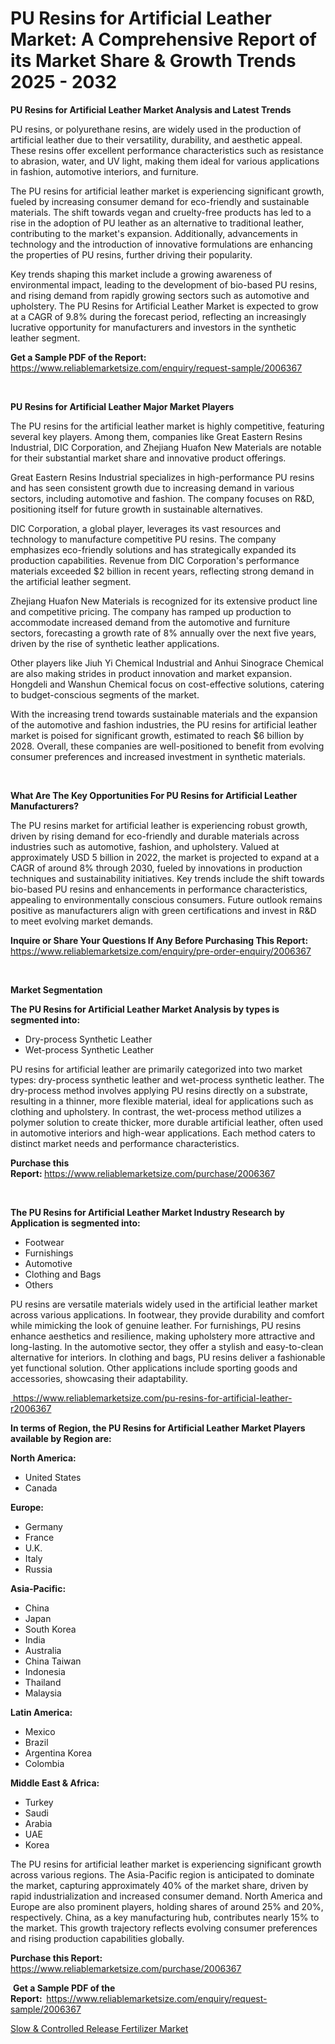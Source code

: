 <p><h1>PU Resins for Artificial Leather Market: A Comprehensive Report of its Market Share & Growth Trends 2025 - 2032</h1></p><p><strong>PU Resins for Artificial Leather Market Analysis and Latest Trends</strong></p>
<p><p>PU resins, or polyurethane resins, are widely used in the production of artificial leather due to their versatility, durability, and aesthetic appeal. These resins offer excellent performance characteristics such as resistance to abrasion, water, and UV light, making them ideal for various applications in fashion, automotive interiors, and furniture.</p><p>The PU resins for artificial leather market is experiencing significant growth, fueled by increasing consumer demand for eco-friendly and sustainable materials. The shift towards vegan and cruelty-free products has led to a rise in the adoption of PU leather as an alternative to traditional leather, contributing to the market's expansion. Additionally, advancements in technology and the introduction of innovative formulations are enhancing the properties of PU resins, further driving their popularity.</p><p>Key trends shaping this market include a growing awareness of environmental impact, leading to the development of bio-based PU resins, and rising demand from rapidly growing sectors such as automotive and upholstery. The PU Resins for Artificial Leather Market is expected to grow at a CAGR of 9.8% during the forecast period, reflecting an increasingly lucrative opportunity for manufacturers and investors in the synthetic leather segment.</p></p>
<p><strong>Get a Sample PDF of the Report:&nbsp;</strong> <a href="https://www.reliablemarketsize.com/enquiry/request-sample/2006367?utm_campaign=3458&utm_medium=2&utm_source=Github&utm_content=ia&utm_term=03042025&utm_id=pu-resins-for-artificial-leather">https://www.reliablemarketsize.com/enquiry/request-sample/2006367</a></p>
<p>&nbsp;</p>
<p><strong>PU Resins for Artificial Leather Major Market Players</strong></p>
<p><p>The PU resins for the artificial leather market is highly competitive, featuring several key players. Among them, companies like Great Eastern Resins Industrial, DIC Corporation, and Zhejiang Huafon New Materials are notable for their substantial market share and innovative product offerings.</p><p>Great Eastern Resins Industrial specializes in high-performance PU resins and has seen consistent growth due to increasing demand in various sectors, including automotive and fashion. The company focuses on R&D, positioning itself for future growth in sustainable alternatives.</p><p>DIC Corporation, a global player, leverages its vast resources and technology to manufacture competitive PU resins. The company emphasizes eco-friendly solutions and has strategically expanded its production capabilities. Revenue from DIC Corporation's performance materials exceeded $2 billion in recent years, reflecting strong demand in the artificial leather segment.</p><p>Zhejiang Huafon New Materials is recognized for its extensive product line and competitive pricing. The company has ramped up production to accommodate increased demand from the automotive and furniture sectors, forecasting a growth rate of 8% annually over the next five years, driven by the rise of synthetic leather applications.</p><p>Other players like Jiuh Yi Chemical Industrial and Anhui Sinograce Chemical are also making strides in product innovation and market expansion. Hongdeli and Wanshun Chemical focus on cost-effective solutions, catering to budget-conscious segments of the market.</p><p>With the increasing trend towards sustainable materials and the expansion of the automotive and fashion industries, the PU resins for artificial leather market is poised for significant growth, estimated to reach $6 billion by 2028. Overall, these companies are well-positioned to benefit from evolving consumer preferences and increased investment in synthetic materials.</p></p>
<p>&nbsp;</p>
<p><strong>What Are The Key Opportunities For PU Resins for Artificial Leather Manufacturers?</strong></p>
<p><p>The PU resins market for artificial leather is experiencing robust growth, driven by rising demand for eco-friendly and durable materials across industries such as automotive, fashion, and upholstery. Valued at approximately USD 5 billion in 2022, the market is projected to expand at a CAGR of around 8% through 2030, fueled by innovations in production techniques and sustainability initiatives. Key trends include the shift towards bio-based PU resins and enhancements in performance characteristics, appealing to environmentally conscious consumers. Future outlook remains positive as manufacturers align with green certifications and invest in R&D to meet evolving market demands.</p></p>
<p><strong>Inquire or Share Your Questions If Any Before Purchasing This Report:</strong> <a href="https://www.reliablemarketsize.com/enquiry/pre-order-enquiry/2006367?utm_campaign=3458&utm_medium=2&utm_source=Github&utm_content=ia&utm_term=03042025&utm_id=pu-resins-for-artificial-leather">https://www.reliablemarketsize.com/enquiry/pre-order-enquiry/2006367</a></p>
<p>&nbsp;</p>
<p><strong>Market Segmentation</strong></p>
<p><strong>The PU Resins for Artificial Leather Market Analysis by types is segmented into:</strong></p>
<p><ul><li>Dry-process Synthetic Leather</li><li>Wet-process Synthetic Leather</li></ul></p>
<p><p>PU resins for artificial leather are primarily categorized into two market types: dry-process synthetic leather and wet-process synthetic leather. The dry-process method involves applying PU resins directly on a substrate, resulting in a thinner, more flexible material, ideal for applications such as clothing and upholstery. In contrast, the wet-process method utilizes a polymer solution to create thicker, more durable artificial leather, often used in automotive interiors and high-wear applications. Each method caters to distinct market needs and performance characteristics.</p></p>
<p><strong>Purchase this Report:&nbsp;</strong><a href="https://www.reliablemarketsize.com/purchase/2006367?utm_campaign=3458&utm_medium=2&utm_source=Github&utm_content=ia&utm_term=03042025&utm_id=pu-resins-for-artificial-leather">https://www.reliablemarketsize.com/purchase/2006367</a></p>
<p>&nbsp;</p>
<p><strong>The PU Resins for Artificial Leather Market Industry Research by Application is segmented into:</strong></p>
<p><ul><li>Footwear</li><li>Furnishings</li><li>Automotive</li><li>Clothing and Bags</li><li>Others</li></ul></p>
<p><p>PU resins are versatile materials widely used in the artificial leather market across various applications. In footwear, they provide durability and comfort while mimicking the look of genuine leather. For furnishings, PU resins enhance aesthetics and resilience, making upholstery more attractive and long-lasting. In the automotive sector, they offer a stylish and easy-to-clean alternative for interiors. In clothing and bags, PU resins deliver a fashionable yet functional solution. Other applications include sporting goods and accessories, showcasing their adaptability.</p></p>
<p><a href="https://www.reliablemarketsize.com/pu-resins-for-artificial-leather-r2006367?utm_campaign=3458&utm_medium=2&utm_source=Github&utm_content=ia&utm_term=03042025&utm_id=pu-resins-for-artificial-leather">&nbsp;https://www.reliablemarketsize.com/pu-resins-for-artificial-leather-r2006367</a></p>
<p><strong>In terms of Region, the PU Resins for Artificial Leather Market Players available by Region are:</strong></p>
<p>
    <p> <strong> North America: </strong>
        <ul>
            <li>United States</li>
            <li>Canada</li>
        </ul>
        </p> 
    <p> <strong> Europe: </strong>
        <ul>
            <li>Germany</li>
            <li>France</li>
            <li>U.K.</li>
            <li>Italy</li>
            <li>Russia</li>
        </ul>
        </p> 
    <p> <strong> Asia-Pacific: </strong>
        <ul>
            <li>China</li>
            <li>Japan</li>
            <li>South Korea</li>
            <li>India</li>
            <li>Australia</li>
            <li>China Taiwan</li>
            <li>Indonesia</li>
            <li>Thailand</li>
            <li>Malaysia</li>
        </ul>
        </p> 
    <p> <strong> Latin America: </strong>
        <ul>
            <li>Mexico</li>
            <li>Brazil</li>
            <li>Argentina Korea</li>
            <li>Colombia</li>
        </ul>
        </p> 
    <p> <strong> Middle East & Africa: </strong>
        <ul>
            <li>Turkey</li>
            <li>Saudi</li>
            <li>Arabia</li>
            <li>UAE</li>
            <li>Korea</li>
        </ul>
    </p>
    </p>
<p><p>The PU resins for artificial leather market is experiencing significant growth across various regions. The Asia-Pacific region is anticipated to dominate the market, capturing approximately 40% of the market share, driven by rapid industrialization and increased consumer demand. North America and Europe are also prominent players, holding shares of around 25% and 20%, respectively. China, as a key manufacturing hub, contributes nearly 15% to the market. This growth trajectory reflects evolving consumer preferences and rising production capabilities globally.</p></p>
<p><strong>Purchase this Report: </strong><a href="https://www.reliablemarketsize.com/purchase/2006367?utm_campaign=3458&utm_medium=2&utm_source=Github&utm_content=ia&utm_term=03042025&utm_id=pu-resins-for-artificial-leather">https://www.reliablemarketsize.com/purchase/2006367</a></p>
<p>&nbsp;<strong>Get a Sample PDF of the Report:&nbsp;&nbsp;</strong><a href="https://www.reliablemarketsize.com/enquiry/request-sample/2006367?utm_campaign=3458&utm_medium=2&utm_source=Github&utm_content=ia&utm_term=03042025&utm_id=pu-resins-for-artificial-leather">https://www.reliablemarketsize.com/enquiry/request-sample/2006367</a></p>
<p><strong></strong></p>
<p><p><a href="https://github.com/porstheftyux/Market-Research-Report-List-1/blob/main/slow-controlled-release-fertilizer-market.md?utm_campaign=3458&utm_medium=2&utm_source=Github&utm_content=ia&utm_term=03042025&utm_id=pu-resins-for-artificial-leather">Slow & Controlled Release Fertilizer Market</a></p></p>